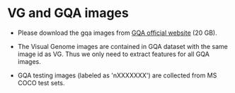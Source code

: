 # VG and GQA images

- Please download the gqa images from [GQA official website](https://cs.stanford.edu/people/dorarad/gqa/download.html) (20 GB).

- The Visual Genome images are contained in GQA dataset with the same image id as VG. 
Thus we only need to extract features for all GQA images.

- GQA testing images (labeled as 'nXXXXXXX') are collected from MS COCO test sets.


